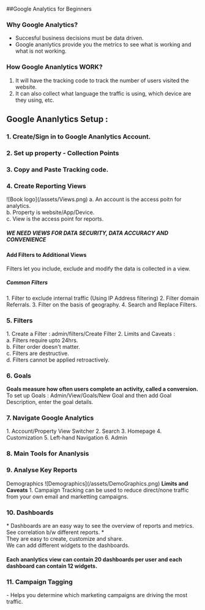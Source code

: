 ##Google Analytics for Beginners

### Why Google Analytics?
- Succesful business decisions must be data driven. 
- Google ananlytics provide you the metrics to see what is working and what is not working. 

### How Google Ananlytics WORK?
1. It will have the tracking code to track the number of users visited the website. 
2. It can also collect what language the traffic is using, which device are they using, etc. 

## Google Ananlytics Setup :
<h3> 1. Create/Sign in to Google Ananlytics Account. </h3>
<h3>2. Set up property - Collection Points</h3>
<h3>3. Copy and Paste Tracking code. </h3>
<h3>4. Create Reporting Views</h3>
![Book logo](/assets/Views.png)
	a. An account is the access poitn for analytics.<br/>
	b. Property is website/App/Device.<br/>
	c. View is the access point for reports.<br/> 
<h5> WE NEED VIEWS FOR DATA SECURITY, DATA ACCURACY AND CONVENIENCE</h5>

<h4>Add Filters to Additional Views</h4>
Filters let you include, exclude and modify the data is collected in a view. 
<h5>Common Filters</h5>
	1. Filter to exclude internal traffic (Using IP Address filtering)
	2. Filter domain Referrals.
	3. Filter on the basis of geography.
	4. Search and Replace Filters.

<h3> 5. Filters</h3>
	1. Create a Filter : admin/filters/Create Filter
	2. Limits and Caveats : <br/>
		a. Filters require upto 24hrs. <br/>
		b. Filter order doesn't matter. <br/>
		c. Filters are destructive. <br/>
		d. Filters cannot be applied retroactively. <br>
<h3> 6. Goals<br/></h3>
<b>Goals measure how often users complete an activity, called a conversion. </b><br/>
 To set up Goals : Admin/View/Goals/New Goal and then add Goal Description, enter the goal details. 

<h3> 7. Navigate Google Analytics</h3>
	1. Account/Property View Switcher
	2. Search
	3. Homepage
	4. Customization
	5. Left-hand Navigation 
	6. Admin
<h3> 8. Main Tools for Ananlysis</h3>
<h3>9. Analyse Key Reports<br/></h3>
Demographics
![Demographics](/assets/DemoGraphics.png)
<b>Limits and Caveats</b>
	1. Campaign Tracking can be used to reduce direct/none traffic from your own email and marketting campaigns. 

<h3> 10. Dashboards<br/></h3>
* Dashboards are an easy way to see the overview of reports and metrics. See correlation b/w different reports. * <br/>
They are easy to create, customize and share. <br/>
We can add different widgets to the dashboards.
<h4>Each ananlytics view can contain 20 dashboards per user and each dashboard can contain 12 widgets.</h4>

<h3> 11. Campaign Tagging</h3>
- Helps you determine which marketing campaigns are driving the most traffic. 




